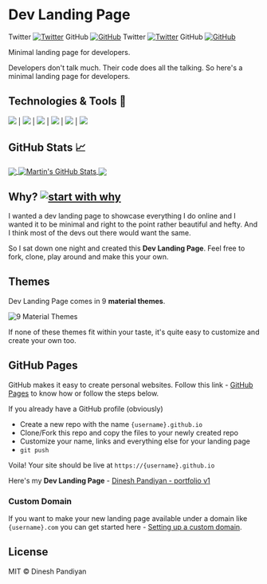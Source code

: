 # Dev Landing Page 

Twitter [![Twitter][twitter_icon]][twitter_link] GitHub [![GitHub][github_icon]][github_link]
Twitter [![Twitter][twitter_icon_no_padding]][twitter_link] GitHub [![GitHub][github_icon_no_padding]][github_link]

Minimal landing page for developers.

Developers don't talk much. Their code does all the talking. So here's a minimal landing page for developers.


## Technologies & Tools 🔧
![](https://img.shields.io/badge/OS-Linux-informational?style=flat&logo=linux&logoColor=white&color=2bbc8a) | ![](https://img.shields.io/badge/Code-Python-informational?style=flat&logo=python&logoColor=white&color=2bbc8a) | ![](https://img.shields.io/badge/Shell-Bash-informational?style=flat&logo=gnu-bash&logoColor=white&color=2bbc8a) | ![](https://img.shields.io/badge/Tools-PostgreSQL-informational?style=flat&logo=postgresql&logoColor=white&color=2bbc8a) | ![](https://img.shields.io/badge/Tools-Docker-informational?style=flat&logo=docker&logoColor=white&color=2bbc8a) | ![](https://img.shields.io/badge/Tools-Kubernetes-informational?style=flat&logo=kubernetes&logoColor=white&color=2bbc8a)


## GitHub Stats &#x1f4c8;
<a href="https://github.com/rafaelscnunes/rafaelscnunes">
  <img align="center" src="https://github-readme-stats.vercel.app/api/top-langs/?username=rafaelscnunes&,html&title_color=ffffff&text_color=c9cacc&icon_color=2bbc8a&bg_color=1d1f21" />
</a>
<a href="https://github.com/rafaelscnunes/rafaelscnunes">
  <img align="center" src="https://github-readme-stats.vercel.app/api?username=rafaelscnunes&show_icons=true&line_height=27&count_private=true&title_color=ffffff&text_color=c9cacc&icon_color=2bbc8a&bg_color=1d1f21" alt="Martin's GitHub Stats" />
</a>
<a href="https://github.com/rafaelscnunes/rafaelscnunes.github.io">
  <img align="center" src="https://github-readme-stats.vercel.app/api/pin/?username=rafaelscnunes&repo=rafaelscnunes.github.io&title_color=ffffff&text_color=c9cacc&icon_color=2bbc8a&bg_color=1d1f21" />
</a>


## Why? [![start with why](https://img.shields.io/badge/start%20with-why%3F-brightgreen.svg?style=flat)](http://www.ted.com/talks/simon_sinek_how_great_leaders_inspire_action)

I wanted a dev landing page to showcase everything I do online and I wanted it to be minimal and right to the point rather beautiful and hefty. And I think most of the devs out there would want the same.

So I sat down one night and created this **Dev Landing Page**. Feel free to fork, clone, play around and make this your own.


## Themes
Dev Landing Page comes in 9 **material themes**.

![9 Material Themes](https://image.ibb.co/jJVKCn/dev_landing_page_themes.jpg)

If none of these themes fit within your taste, it's quite easy to customize and create your own too. 


## GitHub Pages
GitHub makes it easy to create personal websites. Follow this link - [GitHub Pages](https://pages.github.com/) to know how or follow the steps below.

If you already have a GitHub profile (obviously)

* Create a new repo with the name `{username}.github.io`
* Clone/Fork this repo and copy the files to your newly created repo
* Customize your name, links and everything else for your landing page
* `git push`

Voila! Your site should be live at `https://{username}.github.io`

Here's my **Dev Landing Page** - [Dinesh Pandiyan - portfolio v1](https://portfoliov1.dineshpandiyan.com)

### Custom Domain

If you want to make your new landing page available under a domain like `{username}.com` you can get started here - [Setting up a custom domain](https://help.github.com/articles/quick-start-setting-up-a-custom-domain/).


## License
MIT © Dinesh Pandiyan

<!-- links to social media icons -->
<!-- icons with padding -->
[twitter_icon]: http://i.imgur.com/tXSoThF.png (twitter icon with padding)
[github_icon]: http://i.imgur.com/0o48UoR.png (github icon with padding)
<!-- icons without padding -->
[twitter_icon_no_padding]: http://i.imgur.com/wWzX9uB.png (twitter icon without padding)
[github_icon_no_padding]: http://i.imgur.com/9I6NRUm.png (github icon without padding)
<!-- links to your social media accounts -->
[twitter_link]: https://twitter.com/rafaelscnunes
[github_link]: https://github.com/rafaelscnunes
[linkedin_link]: https://www.linkedin.com/in/rafaelscnunes/
<!-- Resources -->
<!-- Icons: https://simpleicons.org/ -->
<!-- GitHub Stats: https://github.com/anuraghazra/github-readme-stats -->
<!-- Emojis: https://emojipedia.org/emoji/ -->
<!-- HTML Emojis: https://www.fileformat.info/index.htm -->
<!-- Shields: https://shields.io/ -->
<!-- Awesome GitHub Profile README: https://github.com/abhisheknaiidu/awesome-github-profile-readme -->